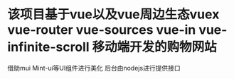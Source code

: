 # 该项目基于vue以及vue周边生态vuex vue-router vue-sources vue-in vue-infinite-scroll 移动端开发的购物网站
借助mui Mint-ui等UI组件进行美化 后台由nodejs进行提供接口
